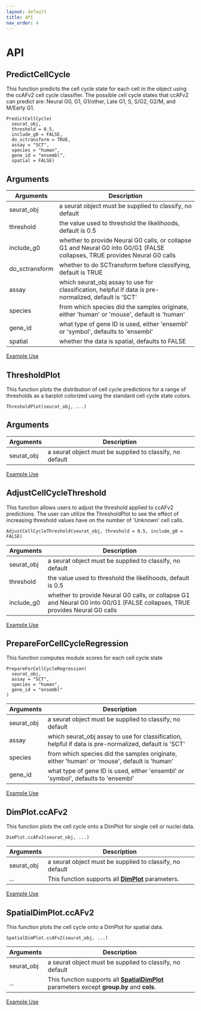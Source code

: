 ```yaml
---
layout: default
title: API
nav_order: 4
---
```

# API

## PredictCellCycle

This function predicts the cell cycle state for each cell in the object
using the ccAFv2 cell cycle classifier. The possible cell cycle states
that ccAFv2 can predict are: Neural G0, G1, G1/other, Late G1, S, S/G2,
G2/M, and M/Early G1.

```         
PredictCellCycle(
  seurat_obj,
  threshold = 0.5,
  include_g0 = FALSE,
  do_sctransform = TRUE,
  assay = "SCT",
  species = "human",
  gene_id = "ensembl",
  spatial = FALSE)
```

## Arguments

| Arguments      | Description                                                                                                                 |
|------------------------------------|------------------------------------|
| seurat_obj     | a seurat object must be supplied to classify, no default                                                                    |
| threshold      | the value used to threshold the likelihoods, default is 0.5                                                                 |
| include_g0     | whether to provide Neural G0 calls, or collapse G1 and Neural G0 into G0/G1 (FALSE collapses, TRUE provides Neural G0 calls |
| do_sctransform | whether to do SCTransform before classifying, default is TRUE                                                               |
| assay          | which seurat_obj assay to use for classification, helpful if data is pre-normalized, default is 'SCT'                       |
| species        | from which species did the samples originate, either 'human' or 'mouse', default is 'human'                                 |
| gene_id        | what type of gene ID is used, either 'ensembl' or 'symbol', defaults to 'ensembl'                                           |
| spatial        | whether the data is spatial, defaults to FALSE                                                                              |

[Example Use](https://rlhoove1.github.io/tryingmybest/src/single.html)

## ThresholdPlot

This function plots the distribution of cell cycle predictions for a
range of thresholds as a barplot colorized using the standard cell cycle
state colors.

```         
ThresholdPlot(seurat_obj, ...)
```
## Arguments

| Arguments      | Description                                                                                                                 |
|------------------------------------|------------------------------------|
| seurat_obj     | a seurat object must be supplied to classify, no default                                                                    |

[Example Use](https://rlhoove1.github.io/tryingmybest/src/Choosing_Threshold.html)

## AdjustCellCycleThreshold

This function allows users to adjust the threshold applied to ccAFv2
predictions. The user can utilize the ThresholdPlot to see the effect of
increasing threshold values have on the number of 'Unknown' cell calls.

```         
AdjustCellCycleThreshold(seurat_obj, threshold = 0.5, include_g0 = FALSE)
```
| Arguments      | Description                                                                                                                 |
|------------------------------------|------------------------------------|
| seurat_obj     | a seurat object must be supplied to classify, no default                                                                    |
| threshold      | the value used to threshold the likelihoods, default is 0.5                                                                 |
| include_g0     | whether to provide Neural G0 calls, or collapse G1 and Neural G0 into G0/G1 (FALSE collapses, TRUE provides Neural G0 calls |

[Example Use](https://rlhoove1.github.io/tryingmybest/src/Choosing_Threshold.html)

## PrepareForCellCycleRegression

This function computes module scores for each cell cycle state

```         
PrepareForCellCycleRegression(
  seurat_obj,
  assay = "SCT",
  species = "human",
  gene_id = "ensembl"
)
```
| Arguments      | Description                                                                                                                 |
|------------------------------------|------------------------------------|
| seurat_obj     | a seurat object must be supplied to classify, no default                                                                    |
| assay          | which seurat_obj assay to use for classification, helpful if data is pre-normalized, default is 'SCT'                       |
| species        | from which species did the samples originate, either 'human' or 'mouse', default is 'human'                                 |
| gene_id        | what type of gene ID is used, either 'ensembl' or 'symbol', defaults to 'ensembl'                                           |

[Example Use](https://rlhoove1.github.io/tryingmybest/src/regress.html)

## DimPlot.ccAFv2

This function plots the cell cycle onto a DimPlot for single cell or
nuclei data.

```         
DimPlot.ccAFv2(seurat_obj, ...)
```
| Arguments      | Description                                                                                                                 |
|------------------------------------|------------------------------------|
| seurat_obj     | a seurat object must be supplied to classify, no default                                                                    |
| ...            | This function supports all [**DimPlot**](https://satijalab.org/seurat/reference/dimplot) parameters.                        |

[Example Use](https://rlhoove1.github.io/tryingmybest/src/single.html)

## SpatialDimPlot.ccAFv2

This function plots the cell cycle onto a DimPlot for spatial data.

```         
SpatialDimPlot.ccAFv2(seurat_obj, ...)
```
| Arguments      | Description                                                                                                                 |
|------------------------------------|------------------------------------|
| seurat_obj     | a seurat object must be supplied to classify, no default                                                                    |
| ...            | This function supports all [**SpatialDimPlot**](https://satijalab.org/seurat/reference/spatialplot) parameters except **group.by** and **cols**. |

[Example Use](https://rlhoove1.github.io/tryingmybest/src/spatial.html)

